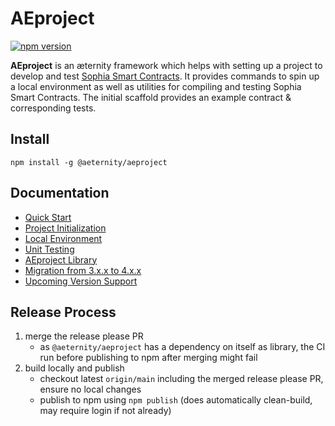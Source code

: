 # AEproject

[![npm version](https://badge.fury.io/js/%40aeternity%2Faeproject.svg)](https://badge.fury.io/js/%40aeternity%2Faeproject)

**AEproject** is an æternity framework which helps with setting up a project to develop and test [Sophia Smart Contracts](https://github.com/aeternity/aesophia). It provides commands to spin up a local environment as well as utilities for compiling and testing Sophia Smart Contracts. The initial scaffold provides an example contract & corresponding tests.

## Install

```text
npm install -g @aeternity/aeproject
```

## Documentation

- [Quick Start](docs/index.md)
- [Project Initialization](docs/cli/init.md)
- [Local Environment](docs/cli/env.md)
- [Unit Testing](docs/cli/test.md)
- [AEproject Library](docs/lib.md)
- [Migration from 3.x.x to 4.x.x](docs/migration-from-3.x.x-to-4.x.x.md)
- [Upcoming Version Support](docs/next-support.md)

## Release Process

1. merge the release please PR
   - as `@aeternity/aeproject` has a dependency on itself as library, the CI run before publishing to npm after merging might fail
2. build locally and publish
   - checkout latest `origin/main` including the merged release please PR, ensure no local changes
   - publish to npm using `npm publish` (does automatically clean-build, may require login if not already)
